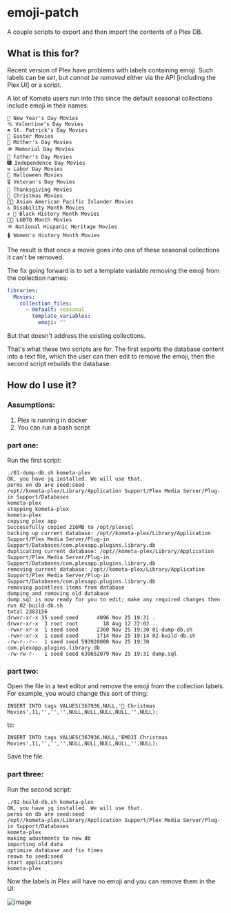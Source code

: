 # emoji-patch
A couple scripts to export and then import the contents of a Plex DB.

## What is this for?

Recent version of Plex have problems with labels containing emoji.  Such labels can be *set*, but _cannot be removed_ either via the API [including the Plex UI] or a script.

A lot of Kometa users run into this since the default seasonal collections include emoji in their names:

```
🎊 New Year's Day Movies
💘 Valentine's Day Movies
☘ St. Patrick's Day Movies
🐰 Easter Movies
🤱 Mother's Day Movies
🪖 Memorial Day Movies
👨 Father's Day Movies
🎆 Independence Day Movies
⚒ Labor Day Movies
🎃 Halloween Movies
🎖 Veteran's Day Movies
🦃 Thanksgiving Movies
🎅 Christmas Movies
🌊🌺 Asian American Pacific Islander Movies
♿ Disability Month Movies
✊ 🏿 Black History Month Movies
🏳️‍🌈 LGBTQ Month Movies
🪅 National Hispanic Heritage Movies
🚺 Women's History Month Movies
```

The result is that once a movie goes into one of these seasonal collections it can't be removed.

The fix going forward is to set a template variable removing the emoji from the collection names:
```yaml
libraries:
  Movies:
    collection_files:
      - default: seasonal
        template_variables:
          emoji: ""
```

But that doesn't address the existing collections.

That's what these two scripts are for.  The first exports the database content into a text file, which the user can then edit to remove the emoji, then the second script rebuilds the database.

## How do I use it?

### Assumptions:

1. Plex is running in docker
2. You can run a bash script

### part one:

Run the first script:
```
./01-dump-db.sh kometa-plex
OK, you have jq installed. We will use that.
perms on db are seed:seed
/opt//kometa-plex/Library/Application Support/Plex Media Server/Plug-in Support/Databases
kometa-plex
stopping kometa-plex
kometa-plex
copying plex app
Successfully copied 216MB to /opt/plexsql
backing up current database: /opt//kometa-plex/Library/Application Support/Plex Media Server/Plug-in Support/Databases/com.plexapp.plugins.library.db
duplicating current database: /opt//kometa-plex/Library/Application Support/Plex Media Server/Plug-in Support/Databases/com.plexapp.plugins.library.db
removing current database: /opt//kometa-plex/Library/Application Support/Plex Media Server/Plug-in Support/Databases/com.plexapp.plugins.library.db
removing pointless items from database
dumping and removing old database
dump.sql is now ready for you to edit; make any required changes then run 02-build-db.sh
total 2383156
drwxr-xr-x 35 seed seed      4096 Nov 25 19:31 .
drwxr-xr-x  3 root root        18 Aug 12 22:02 ..
-rwxr-xr-x  1 seed seed      2360 Nov 25 19:30 01-dump-db.sh
-rwxr-xr-x  1 seed seed      1714 Nov 25 19:14 02-build-db.sh
-rw-r--r--  1 seed seed 593920000 Nov 25 19:30 com.plexapp.plugins.library.db
-rw-rw-r--  1 seed seed 639652079 Nov 25 19:31 dump.sql
```

### part two:

Open the file in a text editor and remove the emoji from the collection labels.  For example, you would change this sort of thing:
```
INSERT INTO tags VALUES(367936,NULL,'🎅 Christmas Movies',11,'','','',NULL,NULL,NULL,NULL,'',NULL);
```
to:
```
INSERT INTO tags VALUES(367936,NULL,'EMOJI Christmas Movies',11,'','','',NULL,NULL,NULL,NULL,'',NULL);
```
Save the file.

### part three:

Run the second script:
```
./02-build-db.sh kometa-plex
OK, you have jq installed. We will use that.
perms on db are seed:seed
/opt//kometa-plex/Library/Application Support/Plex Media Server/Plug-in Support/Databases
kometa-plex
making adustments to new db
importing old data
optimize database and fix times
reown to seed:seed
start applications
kometa-plex
```
Now the labels in Plex will have no emoji and you can remove them in the UI:

![image](https://github.com/user-attachments/assets/6baab557-34bf-4509-adf6-e8edb0ba9142)
